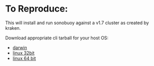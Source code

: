# To Reproduce:

This will install and run sonobuoy against a v1.7 cluster as created by kraken.

Download appropriate cli tarball for your host OS:
- [darwin](https://github.com/samsung-cnct/kraken/releases/download/1.2.1/kraken_1.2.1_darwin_amd64.tar.gz)
- [linux 32bit](https://github.com/samsung-cnct/kraken/releases/download/1.2.1/kraken_1.2.1_linux_386.tar.gz)
- [linux 64 bit](https://github.com/samsung-cnct/kraken/releases/download/1.2.1/kraken_1.2.1_linux_amd64.tar.gz)


